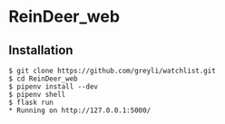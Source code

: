 # ReinDeer_web

## Installation

```
$ git clone https://github.com/greyli/watchlist.git
$ cd ReinDeer_web
$ pipenv install --dev
$ pipenv shell
$ flask run
* Running on http://127.0.0.1:5000/
```
